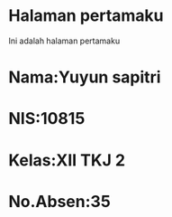 <html>
     <head>
           <meta charset="utf-8">
           <H1>Halaman pertamaku</H1>
     </head>
     <body>
          <p>Ini adalah halaman pertamaku</p>
          <H1>Nama:Yuyun sapitri </H1>
          <H1>NIS:10815 </H1>
          <H1>Kelas:XII TKJ 2 </H1>
          <H1>No.Absen:35 </H1>
       </body>
 </html>
